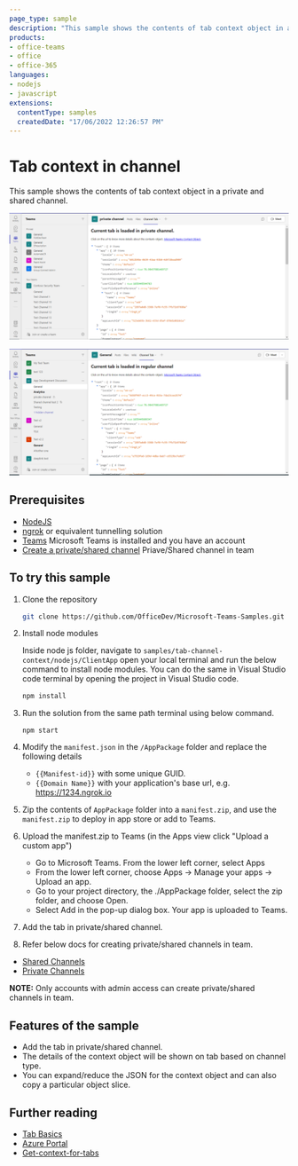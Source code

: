```yaml
---
page_type: sample
description: "This sample shows the contents of tab context object in a private and shared channel."
products:
- office-teams
- office
- office-365
languages:
- nodejs
- javascript
extensions:
  contentType: samples
  createdDate: "17/06/2022 12:26:57 PM"
---
```


# Tab context in channel

This sample shows the contents of tab context object in a private and shared channel.

![tab context in private channel](Images/privateChannel.png)

![tab context in regular channel](Images/regularChannel.png)

## Prerequisites

- [NodeJS](https://nodejs.org/en/)
- [ngrok](https://ngrok.com/) or equivalent tunnelling solution
- [Teams](https://teams.microsoft.com) Microsoft Teams is installed and you have an account
- [Create a private/shared channel](https://support.microsoft.com/en-gb/office/create-a-standard-or-private-channel-in-teams-fda0b75e-5b90-4fb8-8857-7e102b014525) Priave/Shared channel in team



## To try this sample

1) Clone the repository
   ```bash
   git clone https://github.com/OfficeDev/Microsoft-Teams-Samples.git
   ```
2) Install node modules

   Inside node js folder,  navigate to `samples/tab-channel-context/nodejs/ClientApp` open your local terminal and run the below command to install node modules. You can do the same in Visual Studio code terminal by opening the project in Visual Studio code.

    ```bash
    npm install

3) Run the solution from the same path terminal using below command.

    ```
    npm start
    ```
4) Modify the `manifest.json` in the `/AppPackage` folder and replace the following details
   - `{{Manifest-id}}` with some unique GUID.
   - `{{Domain Name}}` with your application's base url, e.g. https://1234.ngrok.io

5) Zip the contents of `AppPackage` folder into a `manifest.zip`, and use the `manifest.zip` to deploy in app store or add to Teams.
    
6) Upload the manifest.zip to Teams (in the Apps view click "Upload a custom app")
   - Go to Microsoft Teams. From the lower left corner, select Apps
   - From the lower left corner, choose Apps -> Manage your apps -> Upload an app.
   - Go to your project directory, the ./AppPackage folder, select the zip folder, and choose Open.
   - Select Add in the pop-up dialog box. Your app is uploaded to Teams.
   
7) Add the tab in private/shared channel.

8) Refer below docs for creating private/shared channels in team.
 - [Shared Channels](https://docs.microsoft.com/en-us/MicrosoftTeams/shared-channels)
 - [Private Channels](https://docs.microsoft.com/en-us/MicrosoftTeams/private-channels)

 **NOTE:** Only accounts with admin access can create private/shared channels in team.

## Features of the sample

- Add the tab in private/shared channel.
- The details of the context object will be shown on tab based on channel type.
- You can expand/reduce the JSON for the context object and can also copy a particular object slice.

## Further reading

- [Tab Basics](https://docs.microsoft.com/en-us/microsoftteams/platform/tabs/how-to/create-channel-group-tab?pivots=node-java-script)
- [Azure Portal](https://portal.azure.com)
- [Get-context-for-tabs](https://docs.microsoft.com/en-us/microsoftteams/platform/tabs/how-to/access-teams-context#retrieve-context-in-private-channels)
